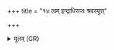 +++
title = "१४ त्वम् इन्द्राधिराजः श्रवस्युस्"

+++
<details><summary>मूलम् (GR)</summary>

त्वम् इन्द्राधिराजः श्रवस्युस्  
त्वं भवाभिभूतिर् जनानाम् ।  
त्वं दैवीर् विश इमा वि राज-  
-आयुष्मत् क्षत्रम् अजरं ते अस्तु ॥
</details>